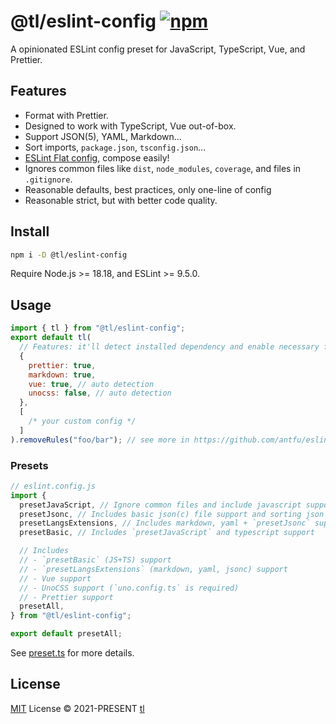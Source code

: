 # @tl/eslint-config [![npm](https://img.shields.io/npm/v/@tl/eslint-config.svg)](https://npmjs.com/package/@tl/eslint-config)

A opinionated ESLint config preset for JavaScript, TypeScript, Vue,
and Prettier.

## Features

- Format with Prettier.
- Designed to work with TypeScript, Vue out-of-box.
- Support JSON(5), YAML, Markdown...
- Sort imports, `package.json`, `tsconfig.json`...
- [ESLint Flat config](https://eslint.org/docs/latest/use/configure/configuration-files-new), compose easily!
- Ignores common files like `dist`, `node_modules`, `coverage`, and files in `.gitignore`.
- Reasonable defaults, best practices, only one-line of config
- Reasonable strict, but with better code quality.

## Install

```bash
npm i -D @tl/eslint-config
```

Require Node.js >= 18.18, and ESLint >= 9.5.0.

## Usage

```js
import { tl } from "@tl/eslint-config";
export default tl(
  // Features: it'll detect installed dependency and enable necessary features automatically
  {
    prettier: true,
    markdown: true,
    vue: true, // auto detection
    unocss: false, // auto detection
  },
  [
    /* your custom config */
  ]
).removeRules("foo/bar"); // see more in https://github.com/antfu/eslint-flat-config-utils
```

### Presets

```js
// eslint.config.js
import {
  presetJavaScript, // Ignore common files and include javascript support
  presetJsonc, // Includes basic json(c) file support and sorting json keys
  presetLangsExtensions, // Includes markdown, yaml + `presetJsonc` support
  presetBasic, // Includes `presetJavaScript` and typescript support

  // Includes
  // - `presetBasic` (JS+TS) support
  // - `presetLangsExtensions` (markdown, yaml, jsonc) support
  // - Vue support
  // - UnoCSS support (`uno.config.ts` is required)
  // - Prettier support
  presetAll,
} from "@tl/eslint-config";

export default presetAll;
```

See [preset.ts](./src/presets.ts) for more details.

## License

[MIT](./LICENSE) License © 2021-PRESENT [tl](https://github.com/triumph-light)
